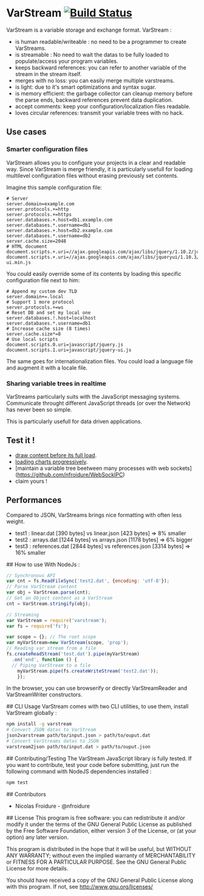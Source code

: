 # VarStream   [![Build Status](https://travis-ci.org/nfroidure/VarStream.png?branch=master)](https://travis-ci.org/nfroidure/VarStream)

VarStream is a variable storage and exchange format. VarStream :
* is human readable/writeable : no need to be a programmer to create VarStreams.
* is streamable : No need to wait the datas to be fully loaded to
 populate/access your program variables.
* keeps backward references: you can refer to another variable of the stream
 in the stream itself.
* merges with no loss: you can easily merge multiple varstreams.
* is light: due to it's smart optimizations and syntax sugar.
* is memory efficient: the garbage collector can cleanup memory before the parse
 ends, backward references prevent data duplication.
* accept comments: keep your configuration/localization files readable.
* loves circular references: transmit your variable trees with no hack.

## Use cases

### Smarter configuration files
VarStream allows you to configure your projects in a clear and readable way.
 Since VarStream is merge friendly, it is particularly usefull for loading
 multilevel configuration files without erasing previously set contents.

Imagine this sample configuration file:

```
# Server
server.domain=example.com
server.protocols.+=http
server.protocols.+=https
server.databases.+.host=db1.example.com
server.databases.*.username=db1
server.databases.+.host=db2.example.com
server.databases.*.username=db2
server.cache.size=2048
# HTML document
document.scripts.+.uri=//ajax.googleapis.com/ajax/libs/jquery/1.10.2/jquery.min.js
document.scripts.+.uri=//ajax.googleapis.com/ajax/libs/jqueryui/1.10.3/jquery-ui.min.js
```

You could easily override some of its contents by loading this specific
 configuration file next to him:

```
# Append my custom dev TLD
server.domain+=.local
# Support 1 more protocol
server.protocols.+=ws
# Reset DB and set my local one
server.databases.!.host=localhost
server.databases.*.username=db1
# Increase cache size (8 times)
server.cache.size*=8
# Use local scripts
document.scripts.0.uri=javascript/jquery.js
document.scripts.1.uri=javascript/jquery-ui.js
```

The same goes for internationalization files. You could load a language file and
 augment it with a locale file.

### Sharing variable trees in realtime
VarStreams particularly suits with the JavaScript messaging systems. Communicate
 throught different JavaScript threads (or over the Network) has never been so
 simple.

This is particularly usefull for data driven applications.

## Test it !
* [draw content before its full load](http://server.elitwork.com/experiments/pagestream/index.html).
* [loading charts progressively](http://server.elitwork.com/experiments/chartstream/index.html).
* [maintain a variable tree beetween many processes with web sockets] (https://github.com/nfroidure/WebSockIPC)
* claim yours !

## Performances
Compared to JSON, VarStreams brings nice formatting with often less weight.
* test1 : linear.dat [390 bytes] vs linear.json [423 bytes] => 8% smaller
* test2 : arrays.dat [1244 bytes] vs arrays.json [1178 bytes] => 6% bigger
* test3 : references.dat [2844 bytes] vs references.json [3314 bytes] => 16% smaller

## How to use
With NodeJs :
```js
// Synchronous API
var cnt = fs.ReadFileSync('test2.dat', {encoding: 'utf-8'});
// Parse VarStream content
var obj = VarStream.parse(cnt);
// Get an Object content as a VarStream
cnt = VarStream.stringify(obj);

// Streaming
var VarStream = require('varstream');
var fs = require('fs');

var scope = {}; // The root scope
var myVarStream=new VarStream(scope, 'prop');
// Reading var stream from a file
fs.createReadStream('test.dat').pipe(myVarStream)
  .on('end', function () {
  // Piping VarStream to a file
	myVarStream.pipe(fs.createWriteStream('test2.dat'));
	});
```

In the browser, you can use browserify or directly VarStreamReader and
 VarStreamWriter constructors.

## CLI Usage
VarStream comes with two CLI utilities, to use them, install VarStream globally :
```sh
npm install -g varstream
# Convert JSON datas to VarStream
json2varstream path/to/input.json > path/to/ouput.dat
# Convert VarStreams datas to JSON
varstream2json path/to/input.dat > path/to/ouput.json
```

## Contributing/Testing
The VarStream JavaScript library is fully tested. If you want to contribute,
 test your code before submitting, just run the following command with
 NodeJS dependencies installed :
```js
npm test
```

## Contributors
* Nicolas Froidure - @nfroidure

## License
This program is free software: you can redistribute it and/or modify it under the terms of the GNU General Public License as published by the Free Software Foundation, either version 3 of the License, or (at your option) any later version.

This program is distributed in the hope that it will be useful, but WITHOUT ANY WARRANTY; without even the implied warranty of MERCHANTABILITY or FITNESS FOR A PARTICULAR PURPOSE.  See the GNU General Public License for more details.

You should have received a copy of the GNU General Public License along with this program.  If not, see <http://www.gnu.org/licenses/>
